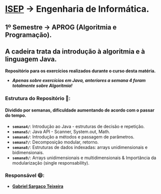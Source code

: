 # [ISEP](https://www.isep.ipp.pt/) -> Engenharia de Informática.
## 1º Semestre -> APROG (Algoritmia e Programação).
**A cadeira trata da introdução à algoritmia e à linguagem Java.**
------
**Repositório para os exercícios realizados durante o curso desta matéria.**

- ***Apenas sobre exercícios em Java, anteriores a semana 4 foram totalmente sobre Algoritmia!***

### Estrutura do Repositório 📁:
#### Dividido por semanas, dificuldade aumentando de acordo com o passar do tempo.
- **`semana4/`**: Introdução ao Java - estruturas de decisão e repetição.
- **`semana5/`**: Java API - Scanner, System.out, Math.
- **`semana6/`**: Introdução a métodos e passagem de parâmetros.
- **`semana7/`**: Decomposição modular, retorno.
- **`semana8/`**: Estruturas de dados indexadas: arrays unidimensionais e bidimensionais.
- **`semana9/`**: Arrays unidimensionais e multidimensionais & Importância da modularização (single responsability).

### Responsável 😄:
- [**Gabriel Sargaço Teixeira**](https://github.com/LuizGabrielTeixeira) 
